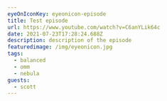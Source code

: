 ```yaml
---
eyeOnIconKey: eyeonicon-episode
title: Test episode
url: https://www.youtube.com/watch?v=C6anYLik64c
date: 2021-07-23T17:28:24.688Z
description: description of the episode
featuredimage: /img/eyeonicon.jpg
tags:
  - balanced
  - omm
  - nebula
guests:
  - scott
---
```

